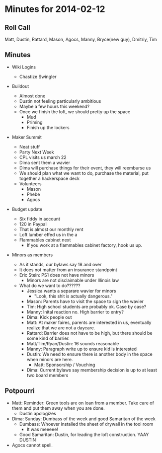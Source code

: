 Minutes for 2014-02-12
======================

Roll Call
---------
Matt, Dustin, Rattard, Mason, Agocs, Manny, Bryce(new guy), Dmitriy, Tim

Minutes
-------

- Wiki Logins
	- Chastize Swingler

- Buildout
	- Almost done
	- Dustin not feeling particularly ambitious
	- Maybe a few hours this weekend?
	- Once we finish the loft, we should pretty up the space
		- Mud
		- Priming
		- Finish up the lockers

- Maker Summit
	- Neat stuff
	- Party Next Week
	- CPL visits us march 22
	- Dima sent them a wavier
	- Dima will purchase things for their event, they will reemburse us
	- We should plan what we want to do, purchase the material, put together a hackerspace deck
	- Volunteers
		- Mason
		- Phebe
		- Agocs
- Budget update
	- Six fiddy in account
	- 120 in Paypal
	- That is almost our monthly rent
	- Loft lumber effed us in the a
	- Flammables cabinet next
		- If you work at a flammables cabinet factory, hook us up.

- Minors as members
	- As it stands, our bylaws say 18 and over
	- It does not matter from an insurance standpoint
	- Eric Stein: PS1 does not have minors
		- Minors are not disclaimable under Illinois law
	- What do we want to do??????
		- Jessica wants a separare wavier for minors
			- "Look, this shit is actually dangerous."
		- Mason: Parents have to visit the space to sign the wavier
		- Tim: High school students are probably ok. Case by case?
		- Manny: Inital reaction no. High barrier to entry?
		- Dima: Kick people out
		- Matt: At maker faires, parents are interested in us, eventually realize that we are not a daycare.
		- Rattard: Barrier does not have to be high, but there should be some kind of barrier.
		- Matt/Tim/Ryan/Dustin: 16 sounds reasonable
		- Manny: Paragraph write up to ensure kid is interested
		- Dustin: We need to ensure there is another body in the space when minors are here.
			- Matt: Sponsorship / Vouching
		- Dima: Current bylaws say membership decision is up to at least two board members

Potpourri
---------

- Matt: Reminder: Green tools are on loan from a member. Take care of them and put them away when you are done.
	- Dustin apologizes
- Dima: Sunday: Dumbass of the week and good Samaritan of the week
	- Dumbass: Whoever installed the sheet of drywall in the tool room
		- It was meeeee!
	- Good Samaritan: Dustin, for leading the loft construction. YAAY DUSTIN
- Agocs cannot spell.
